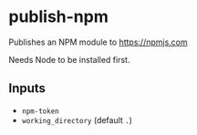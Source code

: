 # publish-npm

Publishes an NPM module to https://npmjs.com

Needs Node to be installed first.

## Inputs

* `npm-token`
* `working_directory` (default `.`)
